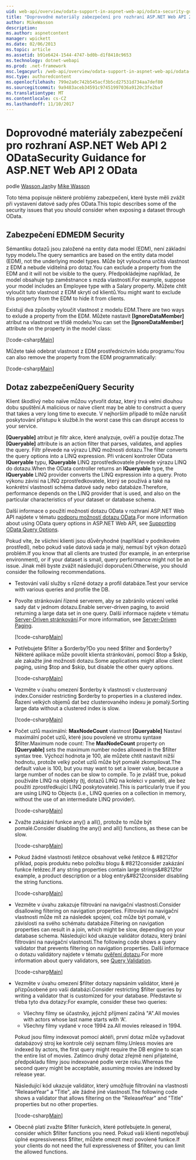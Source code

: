 ```yaml
---
uid: web-api/overview/odata-support-in-aspnet-web-api/odata-security-guidance
title: "Doprovodné materiály zabezpečení pro rozhraní ASP.NET Web API 2 OData | Microsoft Docs"
author: MikeWasson
description: 
ms.author: aspnetcontent
manager: wpickett
ms.date: 02/06/2013
ms.topic: article
ms.assetid: b91e6424-1544-4747-bd0b-d1f8418c9653
ms.technology: dotnet-webapi
ms.prod: .net-framework
msc.legacyurl: /web-api/overview/odata-support-in-aspnet-web-api/odata-security-guidance
msc.type: authoredcontent
ms.openlocfilehash: 799e2a0c742b545acf3b5cd27531d734aa7def80
ms.sourcegitcommit: 9a9483aceb34591c97451997036a9120c3fe2baf
ms.translationtype: MT
ms.contentlocale: cs-CZ
ms.lasthandoff: 11/10/2017
---
```

<a name="security-guidance-for-aspnet-web-api-2-odata"></a><span data-ttu-id="e78e5-102">Doprovodné materiály zabezpečení pro rozhraní ASP.NET Web API 2 OData</span><span class="sxs-lookup"><span data-stu-id="e78e5-102">Security Guidance for ASP.NET Web API 2 OData</span></span>
====================
<span data-ttu-id="e78e5-103">podle [Wasson Jan](https://github.com/MikeWasson)</span><span class="sxs-lookup"><span data-stu-id="e78e5-103">by [Mike Wasson](https://github.com/MikeWasson)</span></span>

<span data-ttu-id="e78e5-104">Toto téma popisuje některé problémy zabezpečení, které byste měli zvážit při vystavení datové sady přes OData.</span><span class="sxs-lookup"><span data-stu-id="e78e5-104">This topic describes some of the security issues that you should consider when exposing a dataset through OData.</span></span>

## <a name="edm-security"></a><span data-ttu-id="e78e5-105">Zabezpečení EDM</span><span class="sxs-lookup"><span data-stu-id="e78e5-105">EDM Security</span></span>

<span data-ttu-id="e78e5-106">Sémantiku dotazů jsou založené na entity data model (EDM), není základní typy modelu.</span><span class="sxs-lookup"><span data-stu-id="e78e5-106">The query semantics are based on the entity data model (EDM), not the underlying model types.</span></span> <span data-ttu-id="e78e5-107">Může být vyloučena určitá vlastnost z EDM a nebude viditelná pro dotaz.</span><span class="sxs-lookup"><span data-stu-id="e78e5-107">You can exclude a property from the EDM and it will not be visible to the query.</span></span> <span data-ttu-id="e78e5-108">Předpokládejme například, že model obsahuje typ zaměstnance s mzda vlastností.</span><span class="sxs-lookup"><span data-stu-id="e78e5-108">For example, suppose your model includes an Employee type with a Salary property.</span></span> <span data-ttu-id="e78e5-109">Můžete chtít vyloučit tuto vlastnost z EDM skrytí od klientů.</span><span class="sxs-lookup"><span data-stu-id="e78e5-109">You might want to exclude this property from the EDM to hide it from clients.</span></span>

<span data-ttu-id="e78e5-110">Existují dva způsoby vyloučit vlastnost z modelu EDM.</span><span class="sxs-lookup"><span data-stu-id="e78e5-110">There are two ways to exlude a property from the EDM.</span></span> <span data-ttu-id="e78e5-111">Můžete nastavit **[IgnoreDataMember]** atribut na vlastnost ve třídě modelu:</span><span class="sxs-lookup"><span data-stu-id="e78e5-111">You can set the **[IgnoreDataMember]** attribute on the property in the model class:</span></span>

[!code-csharp[Main](odata-security-guidance/samples/sample1.cs)]

<span data-ttu-id="e78e5-112">Můžete také odebrat vlastnost z EDM prostřednictvím kódu programu:</span><span class="sxs-lookup"><span data-stu-id="e78e5-112">You can also remove the property from the EDM programmatically:</span></span>

[!code-csharp[Main](odata-security-guidance/samples/sample2.cs)]

## <a name="query-security"></a><span data-ttu-id="e78e5-113">Dotaz zabezpečení</span><span class="sxs-lookup"><span data-stu-id="e78e5-113">Query Security</span></span>

<span data-ttu-id="e78e5-114">Klient škodlivý nebo naïve můžou vytvořit dotaz, který trvá velmi dlouhou dobu spuštění.</span><span class="sxs-lookup"><span data-stu-id="e78e5-114">A malicious or naive client may be able to construct a query that takes a very long time to execute.</span></span> <span data-ttu-id="e78e5-115">V nejhorším případě to může narušit poskytování přístupu k službě.</span><span class="sxs-lookup"><span data-stu-id="e78e5-115">In the worst case this can disrupt access to your service.</span></span>

<span data-ttu-id="e78e5-116">**[Queryable]** atribut je filtr akce, které analyzuje, ověří a použije dotaz.</span><span class="sxs-lookup"><span data-stu-id="e78e5-116">The **[Queryable]** attribute is an action filter that parses, validates, and applies the query.</span></span> <span data-ttu-id="e78e5-117">Filtr převede na výrazu LINQ možnosti dotazu.</span><span class="sxs-lookup"><span data-stu-id="e78e5-117">The filter converts the query options into a LINQ expression.</span></span> <span data-ttu-id="e78e5-118">Při vrácení kontroler OData **IQueryable** typu, **IQueryable** LINQ zprostředkovatele převede výrazu LINQ do dotazu.</span><span class="sxs-lookup"><span data-stu-id="e78e5-118">When the OData controller returns an **IQueryable** type, the **IQueryable** LINQ provider converts the LINQ expression into a query.</span></span> <span data-ttu-id="e78e5-119">Proto výkonu závisí na LINQ zprostředkovatele, který se používá a také na konkrétní vlastnosti schéma datové sady nebo databáze.</span><span class="sxs-lookup"><span data-stu-id="e78e5-119">Therefore, performance depends on the LINQ provider that is used, and also on the particular characteristics of your dataset or database schema.</span></span>

<span data-ttu-id="e78e5-120">Další informace o použití možností dotazu OData v rozhraní ASP.NET Web API najdete v tématu [podporu možností dotazu OData](supporting-odata-query-options.md).</span><span class="sxs-lookup"><span data-stu-id="e78e5-120">For more information about using OData query options in ASP.NET Web API, see [Supporting OData Query Options](supporting-odata-query-options.md).</span></span>

<span data-ttu-id="e78e5-121">Pokud víte, že všichni klienti jsou důvěryhodné (například v podnikovém prostředí), nebo pokud vaše datová sada je malý, nemusí být výkon dotazů problém.</span><span class="sxs-lookup"><span data-stu-id="e78e5-121">If you know that all clients are trusted (for example, in an enterprise environment), or if your dataset is small, query performance might not be an issue.</span></span> <span data-ttu-id="e78e5-122">Jinak měli byste zvážit následující doporučení.</span><span class="sxs-lookup"><span data-stu-id="e78e5-122">Otherwise, you should consider the following recommendations.</span></span>

- <span data-ttu-id="e78e5-123">Testování vaší služby s různé dotazy a profil databáze.</span><span class="sxs-lookup"><span data-stu-id="e78e5-123">Test your service with various queries and profile the DB.</span></span>
- <span data-ttu-id="e78e5-124">Povolte stránkování řízené serverem, aby se zabránilo vrácení velké sady dat v jednom dotazu.</span><span class="sxs-lookup"><span data-stu-id="e78e5-124">Enable server-driven paging, to avoid returning a large data set in one query.</span></span> <span data-ttu-id="e78e5-125">Další informace najdete v tématu [Server-Driven stránkování](supporting-odata-query-options.md#server-paging).</span><span class="sxs-lookup"><span data-stu-id="e78e5-125">For more information, see [Server-Driven Paging](supporting-odata-query-options.md#server-paging).</span></span> 

    [!code-csharp[Main](odata-security-guidance/samples/sample3.cs)]
- <span data-ttu-id="e78e5-126">Potřebujete $filter a $orderby?</span><span class="sxs-lookup"><span data-stu-id="e78e5-126">Do you need $filter and $orderby?</span></span> <span data-ttu-id="e78e5-127">Některé aplikace může povolit klienta stránkování, pomocí $top a $skip, ale zakažte jiné možnosti dotazu.</span><span class="sxs-lookup"><span data-stu-id="e78e5-127">Some applications might allow client paging, using $top and $skip, but disable the other query options.</span></span> 

    [!code-csharp[Main](odata-security-guidance/samples/sample4.cs)]
- <span data-ttu-id="e78e5-128">Vezměte v úvahu omezení $orderby k vlastnosti v clusterovaný index.</span><span class="sxs-lookup"><span data-stu-id="e78e5-128">Consider restricting $orderby to properties in a clustered index.</span></span> <span data-ttu-id="e78e5-129">Řazení velkých objemů dat bez clusterovaného indexu je pomalý.</span><span class="sxs-lookup"><span data-stu-id="e78e5-129">Sorting large data without a clustered index is slow.</span></span> 

    [!code-csharp[Main](odata-security-guidance/samples/sample5.cs)]
- <span data-ttu-id="e78e5-130">Počet uzlů maximální: **MaxNodeCount** vlastnost **[Queryable]** Nastaví maximální počet uzlů, které jsou povolené ve stromu syntaxe $filter.</span><span class="sxs-lookup"><span data-stu-id="e78e5-130">Maximum node count: The **MaxNodeCount** property on **[Queryable]** sets the maximum number nodes allowed in the $filter syntax tree.</span></span> <span data-ttu-id="e78e5-131">Výchozí hodnota je 100, ale můžete chtít nastavit nižší hodnotu, protože velký počet uzlů může být pomalé zkompilovat.</span><span class="sxs-lookup"><span data-stu-id="e78e5-131">The default value is 100, but you may want to set a lower value, because a large number of nodes can be slow to compile.</span></span> <span data-ttu-id="e78e5-132">To je zvlášť true, pokud používáte LINQ na objekty (tj, dotazů LINQ na kolekci v paměti, ale bez použití zprostředkující LINQ poskytovatele).</span><span class="sxs-lookup"><span data-stu-id="e78e5-132">This is particularly true if you are using LINQ to Objects (i.e., LINQ queries on a collection in memory, without the use of an intermediate LINQ provider).</span></span> 

    [!code-csharp[Main](odata-security-guidance/samples/sample6.cs)]
- <span data-ttu-id="e78e5-133">Zvažte zakázání funkce any() a all(), protože to může být pomalé.</span><span class="sxs-lookup"><span data-stu-id="e78e5-133">Consider disabling the any() and all() functions, as these can be slow.</span></span> 

    [!code-csharp[Main](odata-security-guidance/samples/sample7.cs)]
- <span data-ttu-id="e78e5-134">Pokud žádné vlastnosti řetězce obsahovat velké řetězce & #8212for příklad, popis produktu nebo položku blogu & #8212consider zakázání funkce řetězec.</span><span class="sxs-lookup"><span data-stu-id="e78e5-134">If any string properties contain large strings&#8212for example, a product description or a blog entry&#8212consider disabling the string functions.</span></span> 

    [!code-csharp[Main](odata-security-guidance/samples/sample8.cs)]
- <span data-ttu-id="e78e5-135">Vezměte v úvahu zakazuje filtrování na navigační vlastnosti.</span><span class="sxs-lookup"><span data-stu-id="e78e5-135">Consider disallowing filtering on navigation properties.</span></span> <span data-ttu-id="e78e5-136">Filtrování na navigační vlastnosti může mít za následek spojení, což může být pomalé, v závislosti na svého schématu databáze.</span><span class="sxs-lookup"><span data-stu-id="e78e5-136">Filtering on navigation properties can result in a join, which might be slow, depending on your database schema.</span></span> <span data-ttu-id="e78e5-137">Následující kód ukazuje validátor dotazu, který brání filtrování na navigační vlastnosti.</span><span class="sxs-lookup"><span data-stu-id="e78e5-137">The following code shows a query validator that prevents filtering on navigation properties.</span></span> <span data-ttu-id="e78e5-138">Další informace o dotazu validátory najdete v tématu [ověření dotazu](supporting-odata-query-options.md#query-validation).</span><span class="sxs-lookup"><span data-stu-id="e78e5-138">For more information about query validators, see [Query Validation](supporting-odata-query-options.md#query-validation).</span></span> 

    [!code-csharp[Main](odata-security-guidance/samples/sample9.cs)]
- <span data-ttu-id="e78e5-139">Vezměte v úvahu omezení $filter dotazy napsáním validátor, které je přizpůsobené pro vaši databázi.</span><span class="sxs-lookup"><span data-stu-id="e78e5-139">Consider restricting $filter queries by writing a validator that is customized for your database.</span></span> <span data-ttu-id="e78e5-140">Představte si třeba tyto dva dotazy:</span><span class="sxs-lookup"><span data-stu-id="e78e5-140">For example, consider these two queries:</span></span> 

    - <span data-ttu-id="e78e5-141">Všechny filmy se účastníky, jejichž příjmení začíná "A".</span><span class="sxs-lookup"><span data-stu-id="e78e5-141">All movies with actors whose last name starts with ‘A'.</span></span>
    - <span data-ttu-id="e78e5-142">Všechny filmy vydané v roce 1994 za.</span><span class="sxs-lookup"><span data-stu-id="e78e5-142">All movies released in 1994.</span></span>

    <span data-ttu-id="e78e5-143">Pokud jsou filmy indexovat pomocí aktéři, první dotaz může vyžadovat databázový stroj ke kontrole celý seznam filmy.</span><span class="sxs-lookup"><span data-stu-id="e78e5-143">Unless movies are indexed by actors, the first query might require the DB engine to scan the entire list of movies.</span></span> <span data-ttu-id="e78e5-144">Zatímco druhý dotaz zřejmě není přijatelné, předpokladu filmy jsou indexované podle verze roku.</span><span class="sxs-lookup"><span data-stu-id="e78e5-144">Whereas the second query might be acceptable, assuming movies are indexed by release year.</span></span>

    <span data-ttu-id="e78e5-145">Následující kód ukazuje validátor, který umožňuje filtrování na vlastnosti "ReleaseYear" a "Title", ale žádné jiné vlastnosti.</span><span class="sxs-lookup"><span data-stu-id="e78e5-145">The following code shows a validator that allows filtering on the "ReleaseYear" and "Title" properties but no other properties.</span></span>

    [!code-csharp[Main](odata-security-guidance/samples/sample10.cs)]
- <span data-ttu-id="e78e5-146">Obecně platí zvažte $filter funkcích, které potřebujete.</span><span class="sxs-lookup"><span data-stu-id="e78e5-146">In general, consider which $filter functions you need.</span></span> <span data-ttu-id="e78e5-147">Pokud vaši klienti nepotřebují úplné expressiveness $filter, můžete omezit mezi povolené funkce.</span><span class="sxs-lookup"><span data-stu-id="e78e5-147">If your clients do not need the full expressiveness of $filter, you can limit the allowed functions.</span></span>
